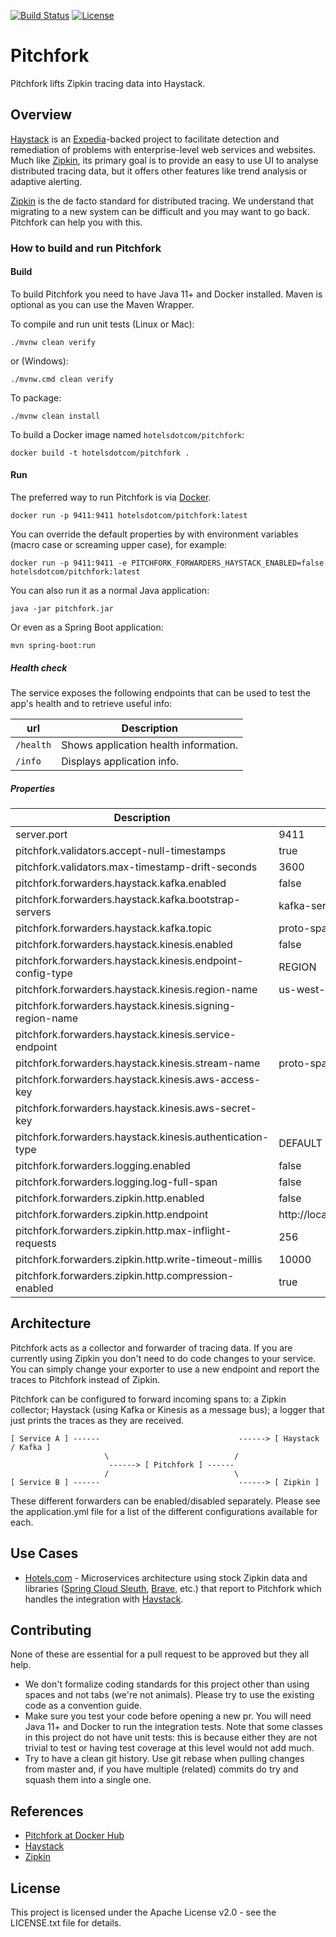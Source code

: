 [![Build Status](https://travis-ci.org/HotelsDotCom/pitchfork.svg?branch=master)](https://travis-ci.org/HotelsDotCom/pitchfork) [![License](https://img.shields.io/badge/License-Apache%202.0-blue.svg)](https://opensource.org/licenses/Apache-2.0)

# Pitchfork

Pitchfork lifts Zipkin tracing data into Haystack.

## Overview

[Haystack](https://github.com/ExpediaDotCom/haystack) is an [Expedia](https://www.expedia.com/)-backed project to facilitate detection and remediation of problems with enterprise-level web services and websites. Much like [Zipkin](https://github.com/openzipkin/zipkin), its primary goal is to provide an easy to use UI to analyse distributed tracing data, but it offers other features like trend analysis or adaptive alerting.

[Zipkin](https://github.com/openzipkin/zipkin) is the de facto standard for distributed tracing. We understand that migrating to a new system can be difficult and you may want to go back. Pitchfork can help you with this.

### How to build and run Pitchfork

#### Build

To build Pitchfork you need to have Java 11+ and Docker installed. Maven is optional as you can use the Maven Wrapper. 

To compile and run unit tests (Linux or Mac):

    ./mvnw clean verify
    
or (Windows):

    ./mvnw.cmd clean verify

To package:

    ./mvnw clean install
    
To build a Docker image named `hotelsdotcom/pitchfork`:

    docker build -t hotelsdotcom/pitchfork .
    
#### Run

The preferred way to run Pitchfork is via [Docker](https://hub.docker.com/r/hotelsdotcom/pitchfork/).

    docker run -p 9411:9411 hotelsdotcom/pitchfork:latest
    
You can override the default properties by with environment variables (macro case or screaming upper case), for example:

    docker run -p 9411:9411 -e PITCHFORK_FORWARDERS_HAYSTACK_ENABLED=false hotelsdotcom/pitchfork:latest

You can also run it as a normal Java application:

    java -jar pitchfork.jar
    
Or even as a Spring Boot application:

    mvn spring-boot:run
    
##### Health check

The service exposes the following endpoints that can be used to test the app's health and to retrieve useful info:

url       | Description
----------|------------
`/health` | Shows application health information.
`/info`   | Displays application info.

##### Properties

Description | Default
---------------------------------------------------------------|-------------------
server.port                                                    | 9411
pitchfork.validators.accept-null-timestamps                    | true
pitchfork.validators.max-timestamp-drift-seconds               | 3600
pitchfork.forwarders.haystack.kafka.enabled                    | false
pitchfork.forwarders.haystack.kafka.bootstrap-servers          | kafka-service:9092
pitchfork.forwarders.haystack.kafka.topic                      | proto-spans
pitchfork.forwarders.haystack.kinesis.enabled                  | false
pitchfork.forwarders.haystack.kinesis.endpoint-config-type     | REGION
pitchfork.forwarders.haystack.kinesis.region-name              | us-west-1
pitchfork.forwarders.haystack.kinesis.signing-region-name      |
pitchfork.forwarders.haystack.kinesis.service-endpoint         |
pitchfork.forwarders.haystack.kinesis.stream-name              | proto-spans
pitchfork.forwarders.haystack.kinesis.aws-access-key           | 
pitchfork.forwarders.haystack.kinesis.aws-secret-key           | 
pitchfork.forwarders.haystack.kinesis.authentication-type      | DEFAULT
pitchfork.forwarders.logging.enabled                           | false
pitchfork.forwarders.logging.log-full-span                     | false
pitchfork.forwarders.zipkin.http.enabled                       | false
pitchfork.forwarders.zipkin.http.endpoint                      | http://localhost:9411/api/v2/spans
pitchfork.forwarders.zipkin.http.max-inflight-requests         | 256
pitchfork.forwarders.zipkin.http.write-timeout-millis          | 10000
pitchfork.forwarders.zipkin.http.compression-enabled           | true

## Architecture

Pitchfork acts as a collector and forwarder of tracing data.
If you are currently using Zipkin you don't need to do code changes to your service. You can simply change your exporter to use a new endpoint and report the traces to Pitchfork instead of Zipkin.

Pitchfork can be configured to forward incoming spans to: a Zipkin collector; Haystack (using Kafka or Kinesis as a message bus); a logger that just prints the traces as they are received.


    [ Service A ] ------                               ------> [ Haystack / Kafka ]
                         \                            /
                          ------> [ Pitchfork ] ------
                         /                            \
    [ Service B ] ------                               ------> [ Zipkin ]

These different forwarders can be enabled/disabled separately. Please see the application.yml file for a list of the different configurations available for each. 

## Use Cases

* [Hotels.com](https://www.hotels.com/) - Microservices architecture using stock Zipkin data and libraries ([Spring Cloud Sleuth](https://cloud.spring.io/spring-cloud-sleuth/), [Brave](https://github.com/openzipkin/brave), etc.) that report to Pitchfork which handles the integration with [Haystack](https://github.com/ExpediaDotCom/haystack). 

## Contributing

None of these are essential for a pull request to be approved but they all help.

* We don't formalize coding standards for this project other than using spaces and not tabs (we're not animals). Please try to use the existing code as a convention guide.
* Make sure you test your code before opening a new pr. You will need Java 11+ and Docker to run the integration tests. Note that some classes in this project do not have unit tests: this is because either they are not trivial to test or having test coverage at this level would not add much.
* Try to have a clean git history. Use git rebase when pulling changes from master and, if you have multiple (related) commits do try and squash them into a single one.

## References
* [Pitchfork at Docker Hub](https://hub.docker.com/r/hotelsdotcom/pitchfork/)
* [Haystack](https://github.com/ExpediaDotCom/haystack)
* [Zipkin](https://github.com/openzipkin/zipkin)

## License
This project is licensed under the Apache License v2.0 - see the LICENSE.txt file for details.
